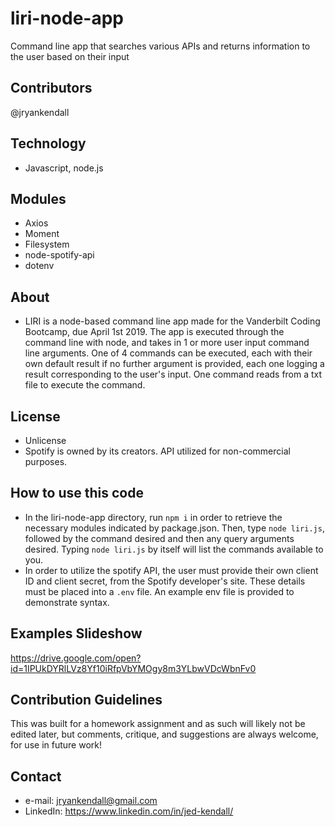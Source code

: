 # liri-node-app
Command line app that searches various APIs and returns information to the user based on their input

## Contributors
@jryankendall

## Technology
- Javascript, node.js

## Modules
- Axios
- Moment
- Filesystem
- node-spotify-api
- dotenv

## About
- LIRI is a node-based command line app made for the Vanderbilt Coding Bootcamp, due April 1st 2019. The app is executed through the command line with node, and takes in 1 or more user input command line arguments. One of 4 commands can be executed, each with their own default result if no further argument is provided, each one logging a result corresponding to the user's input. One command reads from a txt file to execute the command.

## License
- Unlicense
- Spotify is owned by its creators. API utilized for non-commercial purposes.

## How to use this code
- In the liri-node-app directory, run `npm i` in order to retrieve the necessary modules indicated by package.json. Then, type `node liri.js`, followed by the command desired and then any query arguments desired. Typing `node liri.js` by itself will list the commands available to you.
- In order to utilize the spotify API, the user must provide their own client ID and client secret, from the Spotify developer's site. These details must be placed into a `.env` file. An example env file is provided to demonstrate syntax.

## Examples Slideshow
https://drive.google.com/open?id=1IPUkDYRlLVz8Yf10iRfpVbYMOgy8m3YLbwVDcWbnFv0

## Contribution Guidelines
  This was built for a homework assignment and as such will likely not be edited later, but comments, critique, and suggestions are always welcome, for use in future work!
  
## Contact

- e-mail: jryankendall@gmail.com
- LinkedIn: https://www.linkedin.com/in/jed-kendall/
